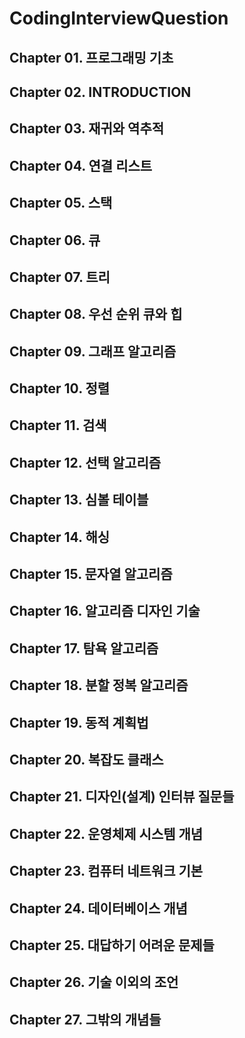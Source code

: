 # CodingInterviewQuestion


## Chapter 01. 프로그래밍 기초

## Chapter 02. INTRODUCTION

## Chapter 03. 재귀와 역추적

## Chapter 04. 연결 리스트

## Chapter 05. 스택

## Chapter 06. 큐

## Chapter 07. 트리

## Chapter 08. 우선 순위 큐와 힙

## Chapter 09. 그래프 알고리즘

## Chapter 10. 정렬

## Chapter 11. 검색

## Chapter 12. 선택 알고리즘

## Chapter 13. 심볼 테이블

## Chapter 14. 해싱

## Chapter 15. 문자열 알고리즘

## Chapter 16. 알고리즘 디자인 기술

## Chapter 17. 탐욕 알고리즘

## Chapter 18. 분할 정복 알고리즘

## Chapter 19. 동적 계획법

## Chapter 20. 복잡도 클래스

## Chapter 21. 디자인(설계) 인터뷰 질문들

## Chapter 22. 운영체제 시스템 개념

## Chapter 23. 컴퓨터 네트워크 기본

## Chapter 24. 데이터베이스 개념

## Chapter 25. 대답하기 어려운 문제들

## Chapter 26. 기술 이외의 조언

## Chapter 27. 그밖의 개념들


